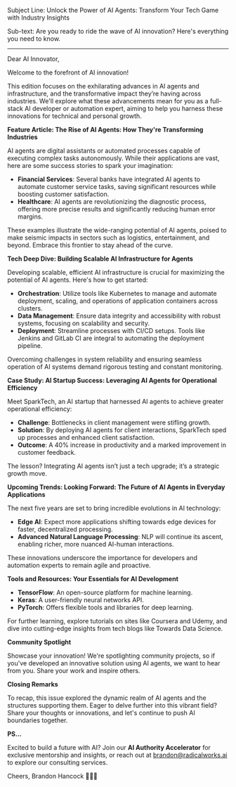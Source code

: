 Subject Line: Unlock the Power of AI Agents: Transform Your Tech Game with Industry Insights

Sub-text: Are you ready to ride the wave of AI innovation? Here's everything you need to know.

---

Dear AI Innovator,

Welcome to the forefront of AI innovation!

This edition focuses on the exhilarating advances in AI agents and infrastructure, and the transformative impact they’re having across industries. We'll explore what these advancements mean for you as a full-stack AI developer or automation expert, aiming to help you harness these innovations for technical and personal growth.

**Feature Article: The Rise of AI Agents: How They're Transforming Industries**

AI agents are digital assistants or automated processes capable of executing complex tasks autonomously. While their applications are vast, here are some success stories to spark your imagination:

- **Financial Services**: Several banks have integrated AI agents to automate customer service tasks, saving significant resources while boosting customer satisfaction.
- **Healthcare**: AI agents are revolutionizing the diagnostic process, offering more precise results and significantly reducing human error margins.

These examples illustrate the wide-ranging potential of AI agents, poised to make seismic impacts in sectors such as logistics, entertainment, and beyond. Embrace this frontier to stay ahead of the curve.

**Tech Deep Dive: Building Scalable AI Infrastructure for Agents**

Developing scalable, efficient AI infrastructure is crucial for maximizing the potential of AI agents. Here's how to get started:

- **Orchestration**: Utilize tools like Kubernetes to manage and automate deployment, scaling, and operations of application containers across clusters.
- **Data Management**: Ensure data integrity and accessibility with robust systems, focusing on scalability and security.
- **Deployment**: Streamline processes with CI/CD setups. Tools like Jenkins and GitLab CI are integral to automating the deployment pipeline.

Overcoming challenges in system reliability and ensuring seamless operation of AI systems demand rigorous testing and constant monitoring.

**Case Study: AI Startup Success: Leveraging AI Agents for Operational Efficiency**

Meet SparkTech, an AI startup that harnessed AI agents to achieve greater operational efficiency:

- **Challenge**: Bottlenecks in client management were stifling growth.
- **Solution**: By deploying AI agents for client interactions, SparkTech sped up processes and enhanced client satisfaction.
- **Outcome**: A 40% increase in productivity and a marked improvement in customer feedback.

The lesson? Integrating AI agents isn’t just a tech upgrade; it’s a strategic growth move.

**Upcoming Trends: Looking Forward: The Future of AI Agents in Everyday Applications**

The next five years are set to bring incredible evolutions in AI technology:

- **Edge AI**: Expect more applications shifting towards edge devices for faster, decentralized processing.
- **Advanced Natural Language Processing**: NLP will continue its ascent, enabling richer, more nuanced AI-human interactions.

These innovations underscore the importance for developers and automation experts to remain agile and proactive.

**Tools and Resources: Your Essentials for AI Development**

- **TensorFlow**: An open-source platform for machine learning.
- **Keras**: A user-friendly neural networks API.
- **PyTorch**: Offers flexible tools and libraries for deep learning.

For further learning, explore tutorials on sites like Coursera and Udemy, and dive into cutting-edge insights from tech blogs like Towards Data Science.

**Community Spotlight**

Showcase your innovation! We're spotlighting community projects, so if you've developed an innovative solution using AI agents, we want to hear from you. Share your work and inspire others.

**Closing Remarks**

To recap, this issue explored the dynamic realm of AI agents and the structures supporting them. Eager to delve further into this vibrant field? Share your thoughts or innovations, and let's continue to push AI boundaries together.

**PS...**

Excited to build a future with AI? Join our **AI Authority Accelerator** for exclusive mentorship and insights, or reach out at brandon@radicalworks.ai to explore our consulting services.

Cheers,
Brandon Hancock 👨‍💻🥂